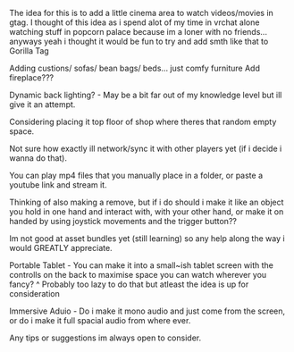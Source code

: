 The idea for this is to add a little cinema area to watch videos/movies in gtag.
I thought of this idea as i spend alot of my time in vrchat alone watching stuff in popcorn palace because im a loner with no friends... anyways yeah i thought it would be fun to try and add smth like that to Gorilla Tag

Adding custions/ sofas/ bean bags/ beds... just comfy furniture
Add fireplace???

Dynamic back lighting? - May be a bit far out of my knowledge level but ill give it an attempt.

Considering placing it top floor of shop where theres that random empty space.

Not sure how exactly ill network/sync it with other players yet (if i decide i wanna do that).

You can play mp4 files that you manually place in a folder, or paste a youtube link and stream it.

Thinking of also making a remove, but if i do should i make it like an object you hold in one hand and interact with, with your other hand, or make it on handed by using joystick movements and the trigger button??

Im not good at asset bundles yet (still learning) so any help along the way i would GREATLY appreciate.

Portable Tablet - You can make it into a small~ish tablet screen with the controlls on the back to maximise space you can watch wherever you fancy?
^ Probably too lazy to do that but atleast the idea is up for consideration

Immersive Aduio - Do i make it mono audio and just come from the screen, or do i make it full spacial audio from where ever. 

Any tips or suggestions im always open to consider.

